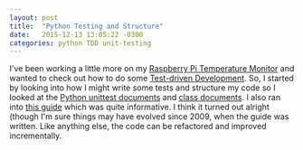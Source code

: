 ```yaml
---
layout: post
title:  "Python Testing and Structure"
date:   2015-12-13 13:05:22 -0300
categories: python TDD unit-testing
---
```

I've been working a little more on my [Raspberry Pi Temperature Monitor][pi-temp-monitor] and wanted to check out how to do some 
[Test-driven Development][TDD]. So, I started by looking into how I might write some tests and structure my code so I looked at the [Python 
unittest documents][py-unittest] and [class documents][py-classes]. I also ran into [this guide][py-guide] which was quite informative. 
I think it turned out alright (though I'm sure things may have evolved since 2009, when the guide was written. Like anything else, 
the code can be refactored and improved incrementally.

[TDD]: https://en.wikipedia.org/wiki/Test-driven_development
[py-guide]: http://infinitemonkeycorps.net/docs/pph/
[py-unittest]: https://docs.python.org/3/library/unittest.html
[py-classes]: https://docs.python.org/3/tutorial/classes.html
[pi-temp-monitor]: https://github.com/justinharringa/pi-temp-monitor
